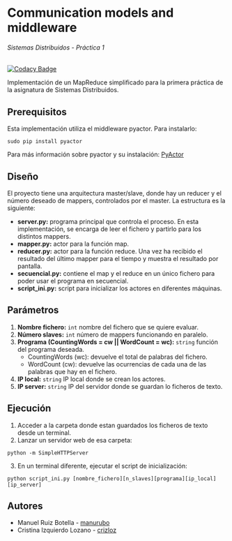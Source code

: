 # Communication models and middleware
###### Sistemas Distribuidos - Práctica 1
[![Codacy Badge](https://api.codacy.com/project/badge/Grade/27b7d46671364ba891d2f47405c490b5)](https://www.codacy.com/app/crizloz/SD_prac1?utm_source=github.com&amp;utm_medium=referral&amp;utm_content=crizloz/SD_prac1&amp;utm_campaign=Badge_Grade)

Implementación de un MapReduce simplificado para la primera práctica de la asignatura de Sistemas Distribuidos.
## Prerequisitos
Esta implementación utiliza el middleware pyactor. Para instalarlo:
```
sudo pip install pyactor
```
Para más información sobre pyactor y su instalación: [PyActor](https://github.com/pedrotgn/pyactor#installation)
## Diseño
El proyecto tiene una arquitectura master/slave, donde hay un reducer y el número deseado de mappers, controlados por el master.
La estructura es la siguiente:
- **server.py:** programa principal que controla el proceso. En esta implementación, se encarga de leer el fichero y partirlo para los distintos mappers.
- **mapper.py:** actor para la función map.
- **reducer.py:** actor para la función reduce. Una vez ha recibido el resultado del último mapper para el tiempo y muestra el resultado por pantalla.
- **secuencial.py:** contiene el map y el reduce en un único fichero para poder usar el programa en secuencial.
- **script_ini.py:** script para inicializar los actores en diferentes máquinas.
## Parámetros
1. **Nombre fichero:** `int` nombre del fichero que se quiere evaluar.
2. **Número slaves:** `int` número de mappers funcionando en paralelo.
3. **Programa (CountingWords = cw || WordCount = wc):** `string` función del programa deseada.
    - CountingWords (wc): devuelve el total de palabras del fichero.
    - WordCount (cw): devuelve las ocurrencias de cada una de las palabras que hay en el fichero.
4. **IP local:** `string` IP local donde se crean los actores.
5. **IP server:** `string` IP del servidor donde se guardan lo ficheros de texto.
## Ejecución
1. Acceder a la carpeta donde estan guardados los ficheros de texto desde un terminal.
2. Lanzar un servidor web de esa carpeta:
```
python -m SimpleHTTPServer
```
3. En un terminal diferente, ejecutar el script de inicialización:
```
python script_ini.py [nombre_fichero][n_slaves][programa][ip_local][ip_server]
```
## Autores
- Manuel Ruiz Botella - [manurubo](https://github.com/manurubo)
- Cristina Izquierdo Lozano - [crizloz](https://github.com/crizloz)
